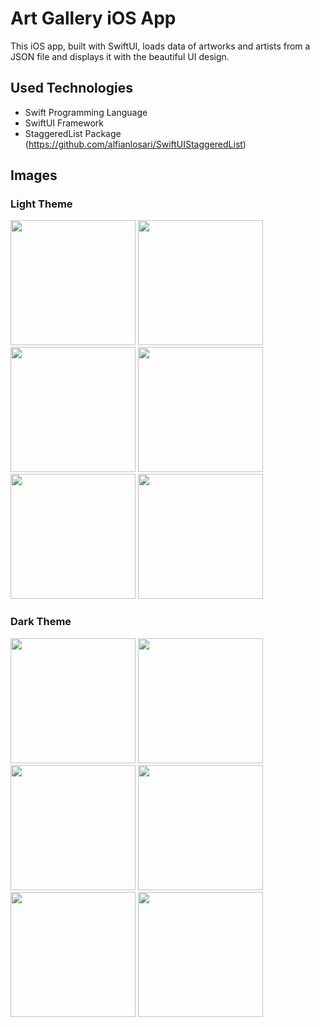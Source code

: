 # Art Gallery iOS App

This iOS app, built with SwiftUI, loads data of artworks and artists from a JSON file and displays it with the beautiful UI design.

## Used Technologies

- Swift Programming Language
- SwiftUI Framework
- StaggeredList Package (https://github.com/alfianlosari/SwiftUIStaggeredList)

## Images

### Light Theme

<img src="https://github.com/user-attachments/assets/cb9223b9-9c9e-4b9f-a414-99695e94cd58" width="200">

<img src="https://github.com/user-attachments/assets/8bc2728f-f469-4308-a25f-d8df4f8499fb" width="200">

<img src="https://github.com/user-attachments/assets/027b44e6-688f-4a2a-827b-3368e4cafce3" width="200">

<img src="https://github.com/user-attachments/assets/9b6b23f5-e297-45a8-97d4-ff79e75a7fc7" width="200">

<img src="https://github.com/user-attachments/assets/ba07b2a5-246b-42f2-b54b-fdf069899c29" width="200">

<img src="https://github.com/user-attachments/assets/0a9fe597-4fd9-4bb1-8379-c76033b0855d" width="200">

### Dark Theme

<img src="https://github.com/user-attachments/assets/38b3fb7f-1c08-436a-bbb2-427994969f45" width="200">

<img src="https://github.com/user-attachments/assets/a593f925-7a06-4d42-a15b-7de8a9858342" width="200">

<img src="https://github.com/user-attachments/assets/91e092c1-5bc9-473b-9363-1856dbc21c6a" width="200">

<img src="https://github.com/user-attachments/assets/0810b744-1933-4267-9f13-153d12c7509a" width="200">

<img src="https://github.com/user-attachments/assets/3c3af38c-ea58-47cb-899b-13b412b654dd" width="200">

<img src="https://github.com/user-attachments/assets/7ecd687b-e7f1-43ba-bba5-97785afd25da" width="200">
